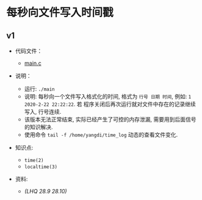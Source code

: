 # 每秒向文件写入时间戳

## v1

- 代码文件：
  - [main.c](./v1/main.c)

- 说明：
  - 运行: `./main`
  - 说明: 每秒向一个文件写入格式化的时间, 格式为 `行号 日期 时间`, 例如: `1 2020-2-22 22:22:22`. 若
    程序关闭后再次运行就对文件中存在的记录继续写入, 行号连续.
  - 该版本无法正常结束, 实际已经产生了可控的内存泄漏, 需要用到后面信号的知识解决.
  - 使用命令 `tail -f /home/yangdi/time_log` 动态的查看文件变化.

- 知识点:
  - `time(2)`
  - `localtime(3)`

- 资料:
  - _(LHQ 28.9 28.10)_
